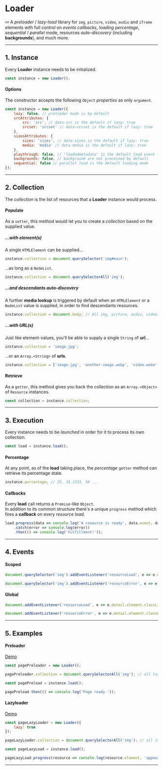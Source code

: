 # Loader

💤 A _preloader_ / _lazy-load_ library for `img`, `picture`, `video`, `audio` and `iframe` elements with full control on _events callbacks_, _loading percentage_, _sequential_ / _parallel_ mode, resources _auto-discovery_ (including **backgrounds**), and much more.

---

## 1. Instance

Every **Loader** instance needs to be initialized.

```javascript
const instance = new Loader();
```

#### Options

The constructor accepts the following `Object` _properties_ as only `argument`.

```javascript
const instance = new Loader({
    lazy: false, // preloader mode is by default
    srcAttributes: {
        src: 'src', // data-src is the default if lazy: true
        srcset: 'srcset' // data-srcset is the default if lazy: true
    },
    sizesAttributes: {
        sizes: 'sizes', // data-sizes is the default if lazy: true
        media: 'media' // data-media is the default if lazy: true
    },
    playthrough: false, // "loadedmetadata" is the default load event for audio/video resources
    backgrounds: false, // background are not processed by default
    sequential: false // parallel load is the default loading mode
});
```

---

## 2. Collection

The _collection_ is the list of resources that a **Loader** instance would process.

#### Populate

As a `setter`, this method would let you to create a _collection_ based on the supplied value.

##### ...with element(s)

A single `HTMLElement` can be supplied...

```javascript
instance.collection = document.querySelector('img#main');
```

...as long as a `NodeList`.

```javascript
instance.collection = document.querySelectorAll('img');
```

##### ...and descendants auto-discovery

A further **media lookup** is triggered by default when an `HTMLElement` or a `NodeList` value is supplied, in order to find descendants resources.

```javascript
instance.collection = document.body; // All img, picture, audio, video, iframe tags inside body.
```

##### ...with URL(s)

Just like element-values, you'll be able to supply a single `String` of **url**...

```javascript
instance.collection = 'image.jpg';
```

...or an `Array.<String>` of **urls**.

```javascript
instance.collection = ['image.jpg', 'another-image.webp', 'video.webm', 'another-video.mp4', 'audio.mp3'];
```

#### Retrieve

As a `getter`, this method gives you back the collection as an `Array.<Object>` of `Resource` instances.

```javascript
const collection = instance.collection;
```

<!-- TODO: describe type Resource -->

---

## 3. Execution

Every instance needs to be _launched_ in order for it to process its own collection.

```javascript
const load = instance.load();
```

#### Percentage

At any point, as of the **load** taking place, the _percentage_ `getter` method can retrieve its percentage state.

```javascript
instance.percentage; // 25, 33.3333, 50 ...
```

#### Callbacks

Every **load** call returns a `Promise`-like `Object`.<br>
In addition to its common structure there's a unique `progress` method which fires a **callback** on every _resource load_.

```javascript
load.progress(data => console.log('A resource is ready', data.event, data.resource))
    .catch(error => console.log(error))
    .then(() => console.log('Fulfillment!'));
```

---

## 4. Events

#### Scoped

```javascript
document.querySelector('img').addEventListener('resourceLoad', e => e.detail.element.classList.add('loaded'));

document.querySelector('img').addEventListener('resourceError', e => e.detail.element.classList.add('missing'));
```

#### Global

```javascript
document.addEventListener('resourceLoad', e => e.detail.element.classList.add('loaded'));

document.addEventListener('resourceError', e => e.detail.element.classList.add('missing'));
```

---

## 5. Examples

#### Preloader

[Demo](https://memob0x.github.io/loader/demos/page-preloader.html)

```javascript
const pagePreloader = new Loader();

pagePreloader.collection = document.querySelectorAll('img'); // all loading images

const pagePreload = instance.load();

pagePreload.then(() => console.log('Page ready.'));
```

#### Lazyloader

[Demo](https://memob0x.github.io/loader/demos/lazyloader.html)

```javascript
const pageLazyLoader = new Loader({
    lazy: true
});

pageLazyLoader.collection = document.querySelectorAll('img'); // all images with data-src and/or data-srcset attributes

const pageLazyLoad = instance.load();

pageLazyLoad.progress(resource => console.log(resource.element, 'appeared and loaded.'));
```
<!-- TODO: urls preloader example and demo -->

---
